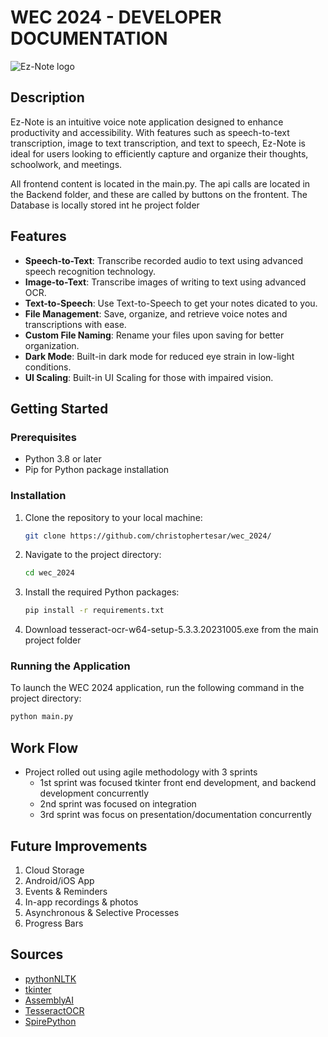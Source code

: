 # WEC 2024 - DEVELOPER DOCUMENTATION

![Ez-Note logo](https://github.com/christophertesar/wec_2024/assets/74273268/bdabbf0f-0039-4608-a079-6f3c28dc2c43)

## Description

Ez-Note is an intuitive voice note application designed to enhance productivity and accessibility. With features such as speech-to-text transcription, image to text transcription, and text to speech, Ez-Note is ideal for users looking to efficiently capture and organize their thoughts, schoolwork, and meetings.

All frontend content is located in the main.py. The api calls  are located in the Backend folder, and these are called by buttons on the frontent. The Database is locally stored int he project folder

## Features

- **Speech-to-Text**: Transcribe recorded audio to text using advanced speech recognition technology.
- **Image-to-Text**: Transcribe images of writing to text using advanced OCR.
- **Text-to-Speech**: Use Text-to-Speech to get your notes dicated to you.
- **File Management**: Save, organize, and retrieve voice notes and transcriptions with ease.
- **Custom File Naming**: Rename your files upon saving for better organization.
- **Dark Mode**: Built-in dark mode for reduced eye strain in low-light conditions.
- **UI Scaling**: Built-in UI Scaling for those with impaired vision.


## Getting Started

### Prerequisites

- Python 3.8 or later
- Pip for Python package installation

### Installation

1. Clone the repository to your local machine:

    ```sh
    git clone https://github.com/christophertesar/wec_2024/
    ```

2. Navigate to the project directory:

    ```sh
    cd wec_2024
    ```

3. Install the required Python packages:

    ```sh
    pip install -r requirements.txt
    ```

4. Download tesseract-ocr-w64-setup-5.3.3.20231005.exe from the main project folder


### Running the Application

To launch the WEC 2024 application, run the following command in the project directory:

```sh
python main.py
```

## Work Flow

- Project rolled out using agile methodology with 3 sprints
    - 1st sprint was focused tkinter front end development, and backend development concurrently
    - 2nd sprint was focused on integration
    - 3rd sprint was focus on presentation/documentation concurrently

## Future Improvements

1. Cloud Storage
2. Android/iOS App
3. Events & Reminders
4. In-app recordings & photos
5. Asynchronous & Selective Processes
6. Progress Bars

## Sources

* [pythonNLTK](https://buildmedia.readthedocs.org/media/pdf/nltk/latest/nltk.pdf)
* [tkinter](https://customtkinter.tomschimansky.com/documentation/)
* [AssemblyAI](https://www.assemblyai.com/docs/)
* [TesseractOCR](https://pypi.org/project/pytesseract/)
* [SpirePython](https://www.e-iceblue.com/Download/Spire-Doc-Python.html)

